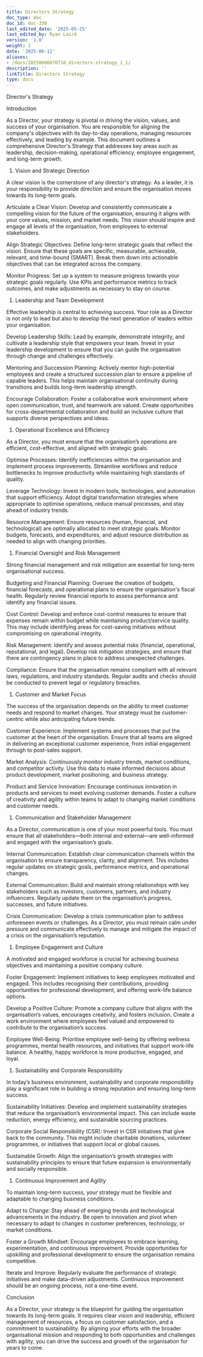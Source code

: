 ```yaml
---
title: Directors Strategy
doc_type: doc
doc_id: doc-330
last_edited_date: '2025-05-25'
last_edited_by: Ryan Laird
version: '1.0'
weight: 2
date: '2025-06-12'
aliases:
- /docs/20250606070710_directors-strategy_1_1/
description: ''
linkTitle: Directors Strategy
type: docs
---
```


Director's Strategy

Introduction

As a Director, your strategy is pivotal in driving the vision, values, and success of your organisation. You are responsible for aligning the company's objectives with its day-to-day operations, managing resources effectively, and leading by example. This document outlines a comprehensive Director's Strategy that addresses key areas such as leadership, decision-making, operational efficiency, employee engagement, and long-term growth.

1. Vision and Strategic Direction

A clear vision is the cornerstone of any director's strategy. As a leader, it is your responsibility to provide direction and ensure the organisation moves towards its long-term goals.

Articulate a Clear Vision: Develop and consistently communicate a compelling vision for the future of the organisation, ensuring it aligns with your core values, mission, and market needs. This vision should inspire and engage all levels of the organisation, from employees to external stakeholders.

Align Strategic Objectives: Define long-term strategic goals that reflect the vision. Ensure that these goals are specific, measurable, achievable, relevant, and time-bound (SMART). Break them down into actionable objectives that can be integrated across the company.

Monitor Progress: Set up a system to measure progress towards your strategic goals regularly. Use KPIs and performance metrics to track outcomes, and make adjustments as necessary to stay on course.

1. Leadership and Team Development

Effective leadership is central to achieving success. Your role as a Director is not only to lead but also to develop the next generation of leaders within your organisation.

Develop Leadership Skills: Lead by example, demonstrate integrity, and cultivate a leadership style that empowers your team. Invest in your leadership development to ensure that you can guide the organisation through change and challenges effectively.

Mentoring and Succession Planning: Actively mentor high-potential employees and create a structured succession plan to ensure a pipeline of capable leaders. This helps maintain organisational continuity during transitions and builds long-term leadership strength.

Encourage Collaboration: Foster a collaborative work environment where open communication, trust, and teamwork are valued. Create opportunities for cross-departmental collaboration and build an inclusive culture that supports diverse perspectives and ideas.

1. Operational Excellence and Efficiency

As a Director, you must ensure that the organisation’s operations are efficient, cost-effective, and aligned with strategic goals.

Optimise Processes: Identify inefficiencies within the organisation and implement process improvements. Streamline workflows and reduce bottlenecks to improve productivity while maintaining high standards of quality.

Leverage Technology: Invest in modern tools, technologies, and automation that support efficiency. Adopt digital transformation strategies where appropriate to optimise operations, reduce manual processes, and stay ahead of industry trends.

Resource Management: Ensure resources (human, financial, and technological) are optimally allocated to meet strategic goals. Monitor budgets, forecasts, and expenditures, and adjust resource distribution as needed to align with changing priorities.

1. Financial Oversight and Risk Management

Strong financial management and risk mitigation are essential for long-term organisational success.

Budgeting and Financial Planning: Oversee the creation of budgets, financial forecasts, and operational plans to ensure the organisation's fiscal health. Regularly review financial reports to assess performance and identify any financial issues.

Cost Control: Develop and enforce cost-control measures to ensure that expenses remain within budget while maintaining product/service quality. This may include identifying areas for cost-saving initiatives without compromising on operational integrity.

Risk Management: Identify and assess potential risks (financial, operational, reputational, and legal). Develop risk mitigation strategies, and ensure that there are contingency plans in place to address unexpected challenges.

Compliance: Ensure that the organisation remains compliant with all relevant laws, regulations, and industry standards. Regular audits and checks should be conducted to prevent legal or regulatory breaches.

1. Customer and Market Focus

The success of the organisation depends on the ability to meet customer needs and respond to market changes. Your strategy must be customer-centric while also anticipating future trends.

Customer Experience: Implement systems and processes that put the customer at the heart of the organisation. Ensure that all teams are aligned in delivering an exceptional customer experience, from initial engagement through to post-sales support.

Market Analysis: Continuously monitor industry trends, market conditions, and competitor activity. Use this data to make informed decisions about product development, market positioning, and business strategy.

Product and Service Innovation: Encourage continuous innovation in products and services to meet evolving customer demands. Foster a culture of creativity and agility within teams to adapt to changing market conditions and customer needs.

1. Communication and Stakeholder Management

As a Director, communication is one of your most powerful tools. You must ensure that all stakeholders—both internal and external—are well-informed and engaged with the organisation’s goals.

Internal Communication: Establish clear communication channels within the organisation to ensure transparency, clarity, and alignment. This includes regular updates on strategic goals, performance metrics, and operational changes.

External Communication: Build and maintain strong relationships with key stakeholders such as investors, customers, partners, and industry influencers. Regularly update them on the organisation’s progress, successes, and future initiatives.

Crisis Communication: Develop a crisis communication plan to address unforeseen events or challenges. As a Director, you must remain calm under pressure and communicate effectively to manage and mitigate the impact of a crisis on the organisation’s reputation.

1. Employee Engagement and Culture

A motivated and engaged workforce is crucial for achieving business objectives and maintaining a positive company culture.

Foster Engagement: Implement initiatives to keep employees motivated and engaged. This includes recognising their contributions, providing opportunities for professional development, and offering work-life balance options.

Develop a Positive Culture: Promote a company culture that aligns with the organisation’s values, encourages creativity, and fosters inclusion. Create a work environment where employees feel valued and empowered to contribute to the organisation’s success.

Employee Well-Being: Prioritise employee well-being by offering wellness programmes, mental health resources, and initiatives that support work-life balance. A healthy, happy workforce is more productive, engaged, and loyal.

1. Sustainability and Corporate Responsibility

In today’s business environment, sustainability and corporate responsibility play a significant role in building a strong reputation and ensuring long-term success.

Sustainability Initiatives: Develop and implement sustainability strategies that reduce the organisation’s environmental impact. This can include waste reduction, energy efficiency, and sustainable sourcing practices.

Corporate Social Responsibility (CSR): Invest in CSR initiatives that give back to the community. This might include charitable donations, volunteer programmes, or initiatives that support local or global causes.

Sustainable Growth: Align the organisation’s growth strategies with sustainability principles to ensure that future expansion is environmentally and socially responsible.

1. Continuous Improvement and Agility

To maintain long-term success, your strategy must be flexible and adaptable to changing business conditions.

Adapt to Change: Stay ahead of emerging trends and technological advancements in the industry. Be open to innovation and pivot when necessary to adapt to changes in customer preferences, technology, or market conditions.

Foster a Growth Mindset: Encourage employees to embrace learning, experimentation, and continuous improvement. Provide opportunities for upskilling and professional development to ensure the organisation remains competitive.

Iterate and Improve: Regularly evaluate the performance of strategic initiatives and make data-driven adjustments. Continuous improvement should be an ongoing process, not a one-time event.

Conclusion

As a Director, your strategy is the blueprint for guiding the organisation towards its long-term goals. It requires clear vision and leadership, efficient management of resources, a focus on customer satisfaction, and a commitment to sustainability. By aligning your efforts with the broader organisational mission and responding to both opportunities and challenges with agility, you can drive the success and growth of the organisation for years to come.
